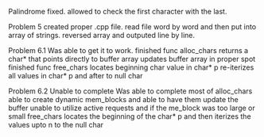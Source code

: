 Palindrome fixed. allowed to check the first character with the last.

Problem 5 created proper .cpp file. read file word by word and then put into 
array of strings. reversed array and outputed line by line.

Problem 6.1 Was able to get it to work. 
finished func alloc_chars
returns a char* that points directly to buffer array
updates buffer array in proper spot
finished func free_chars
locates beginning char value in char* p 
re-iterizes all values in char* p and after to null char

Problem 6.2 Unable to complete
Was able to complete most of alloc_chars
able to create dynamic mem_blocks and able to have them update the buffer
unable to utilize active requests and if the me_block was too large or small
free_chars locates the beginning of the char* p and then
iterizes the values upto n to the null char